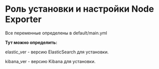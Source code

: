 Роль установки и настройки Node Exporter
=========

Все переменные определены в default/main.yml

**Тут можно определить:**

elastic_ver - версию ElasticSearch для установки.

kibana_ver - версию Kibana для установки.
